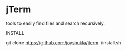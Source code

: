# jTerm 

tools to easily find files and search recursively.

INSTALL

git clone https://github.com/joyshukla/jterm
./install.sh
